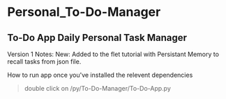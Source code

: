 # Personal_To-Do-Manager
## To-Do App Daily Personal Task Manager
Version 1  Notes:
    New: 
        Added to the flet tutorial with Persistant Memory to recall tasks from json file.

How to run app once you've installed the relevent dependencies
> double click on /py/To-Do-Manager/To-Do-App.py
